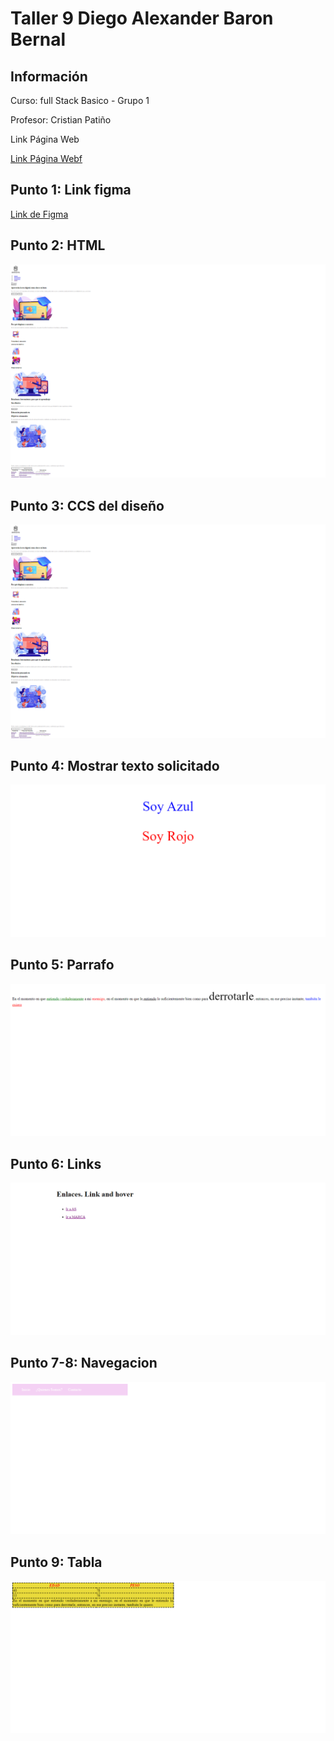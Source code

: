 <h1>Taller 9 Diego Alexander Baron Bernal</h1>

<h2> Información</h2>

<p>Curso: full Stack Basico - Grupo 1</p>
<p>Profesor: Cristian Patiño</p>

<p> Link Página Web </p>
<a href="https://diegobdevf.github.io/taller-9-full-stack/" target="_blank"> Link Página Webf</a>

<h2> Punto 1: Link figma</h2>

<a href="https://www.figma.com/file/oswqfvV5WkFeWPVds7mbSf/Diego-Alexander-Bar%C3%B3n-Bernal?type=design&node-id=0%3A1&mode=design&t=jRlk2cwiKe875LaE-1" target="_blank">Link de Figma</a>

<h2>Punto 2: HTML</H2>
<img src="./public/images/html.png" alt="html">

<h2>Punto 3: CCS del diseño</H2>
<img src="./public/images/html.png" alt="html">

<h2>Punto 4: Mostrar texto solicitado</H2>
<img src="./public/images/punto_4.png" alt="html">

<h2>Punto 5: Parrafo</H2>
<img src="./public/images/punto_5.png" alt="html">

<h2>Punto 6: Links</H2>
<img src="./public/images/punto_6_enlaces.png" alt="html">

<h2>Punto 7-8: Navegacion</H2>
<img src="./public/images/punto_7_8.png" alt="html">

<h2>Punto 9: Tabla</H2>
<img src="./public/images/punto_9_tabla.png" alt="html">
